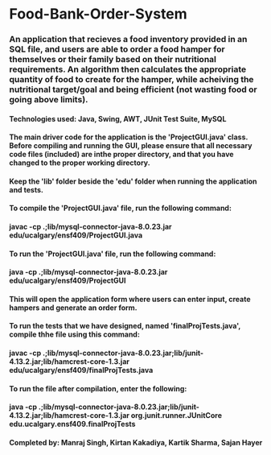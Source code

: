 # Food-Bank-Order-System
### An application that recieves a food inventory provided in an SQL file, and users are able to order a food hamper for themselves or their family based on their nutritional requirements. An algorithm then calculates the appropriate quantity of food to create for the hamper, while acheiving the nutritional target/goal and being efficient (not wasting food or going above limits). 
#### Technologies used: Java, Swing, AWT, JUnit Test Suite, MySQL

#### The main driver code for the application is the 'ProjectGUI.java' class. Before compiling and running the GUI, please ensure that all necessary code files (included) are inthe proper directory, and that you have changed to the proper working directory.

#### Keep the 'lib' folder beside the 'edu' folder when running the application and tests.

#### To compile the 'ProjectGUI.java' file, run the following command:

#### javac -cp .;lib/mysql-connector-java-8.0.23.jar edu/ucalgary/ensf409/ProjectGUI.java

#### To run the 'ProjectGUI.java' file, run the following command:

#### java -cp .;lib/mysql-connector-java-8.0.23.jar edu/ucalgary/ensf409/ProjectGUI

#### This will open the application form where users can enter input, create hampers and generate an order form.

#### To run the tests that we have designed, named 'finalProjTests.java', compile thhe file using this command:

#### javac -cp .;lib/mysql-connector-java-8.0.23.jar;lib/junit-4.13.2.jar;lib/hamcrest-core-1.3.jar edu/ucalgary/ensf409/finalProjTests.java

#### To run the file after compilation, enter the following:

#### java -cp .;lib/mysql-connector-java-8.0.23.jar;lib/junit-4.13.2.jar;lib/hamcrest-core-1.3.jar org.junit.runner.JUnitCore edu.ucalgary.ensf409.finalProjTests

#### Completed by: Manraj Singh, Kirtan Kakadiya, Kartik Sharma, Sajan Hayer
